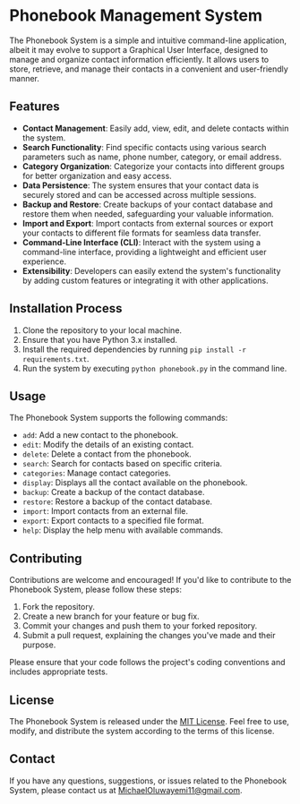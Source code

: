 # Phonebook Management System

The Phonebook System is a simple and intuitive command-line application, albeit it may evolve to support a Graphical User Interface, designed to manage and organize contact information efficiently. It allows users to store, retrieve, and manage their contacts in a convenient and user-friendly manner.


## Features

- **Contact Management**: Easily add, view, edit, and delete contacts within the system.
- **Search Functionality**: Find specific contacts using various search parameters such as name, phone number, category, or email address.
- **Category Organization**: Categorize your contacts into different groups for better organization and easy access.
- **Data Persistence**: The system ensures that your contact data is securely stored and can be accessed across multiple sessions.
- **Backup and Restore**: Create backups of your contact database and restore them when needed, safeguarding your valuable information.
- **Import and Export**: Import contacts from external sources or export your contacts to different file formats for seamless data transfer.
- **Command-Line Interface (CLI)**: Interact with the system using a command-line interface, providing a lightweight and efficient user experience.
- **Extensibility**: Developers can easily extend the system's functionality by adding custom features or integrating it with other applications.


## Installation Process

1. Clone the repository to your local machine.
2. Ensure that you have Python 3.x installed.
3. Install the required dependencies by running `pip install -r requirements.txt`.
4. Run the system by executing `python phonebook.py` in the command line.


## Usage

The Phonebook System supports the following commands:

- `add`: Add a new contact to the phonebook.
- `edit`: Modify the details of an existing contact.
- `delete`: Delete a contact from the phonebook.
- `search`: Search for contacts based on specific criteria.
- `categories`: Manage contact categories.
- `display`: Displays all the contact available on the phonebook.
- `backup`: Create a backup of the contact database.
- `restore`: Restore a backup of the contact database.
- `import`: Import contacts from an external file.
- `export`: Export contacts to a specified file format.
- `help`: Display the help menu with available commands.


## Contributing

Contributions are welcome and encouraged! If you'd like to contribute to the Phonebook System, please follow these steps:

1. Fork the repository.
2. Create a new branch for your feature or bug fix.
3. Commit your changes and push them to your forked repository.
4. Submit a pull request, explaining the changes you've made and their purpose.

Please ensure that your code follows the project's coding conventions and includes appropriate tests.


## License

The Phonebook System is released under the [MIT License](LICENSE). Feel free to use, modify, and distribute the system according to the terms of this license.


## Contact

If you have any questions, suggestions, or issues related to the Phonebook System, please contact us at [MichaelOluwayemi11@gmail.com](mailto:MichaelOluwayemi11@gmail.com).
